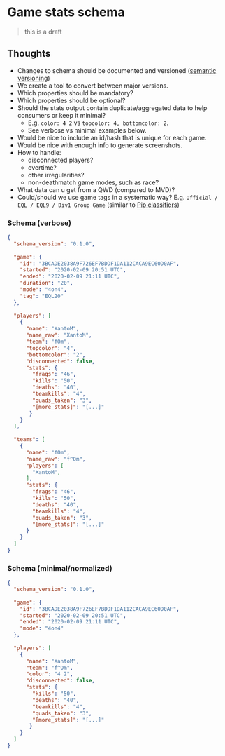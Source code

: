 # Game stats schema
> this is a draft

## Thoughts
* Changes to schema should be documented and versioned ([semantic versioning](https://semver.org/))
* We create a tool to convert between major versions.
* Which properties should be mandatory?
* Which properties should be optional?
* Should the stats output contain duplicate/aggregated data to help consumers or keep it minimal?  
  * E.g. `color: 4 2` vs `topcolor: 4, bottomcolor: 2`.
  * See verbose vs minimal examples below.
* Would be nice to include an id/hash that is unique for each game.
* Would be nice with enough info to generate screenshots.
* How to handle:
  * disconnected players?
  * overtime?
  * other irregularities?
  * non-deathmatch game modes, such as race?
* What data can u get from a QWD (compared to MVD)?
* Could/should we use game tags in a systematic way? E.g. `Official / EQL / EQL9 / Div1 Group Game` (similar to [Pip classifiers](https://pypi.org/classifiers/))

### Schema (verbose)
```json
{
  "schema_version": "0.1.0",
  
  "game": {
    "id": "3BCADE2038A9F726EF7BDDF1DA112CACA9EC60D0AF",
    "started": "2020-02-09 20:51 UTC",
    "ended": "2020-02-09 21:11 UTC",
    "duration": "20",
    "mode": "4on4",
    "tag": "EQL20"
  },
  
  "players": [
    {
      "name": "XantoM",
      "name_raw": "XantoM",
      "team": "fOm",
      "topcolor": "4",
      "bottomcolor": "2",
      "disconnected": false,
      "stats": {
        "frags": "46",
        "kills": "50",
        "deaths": "40",
        "teamkills": "4",
        "quads_taken": "3",
        "[more_stats]": "[...]"
       }
    }
  ],
  
  "teams": [
    {
      "name": "fOm",
      "name_raw": "f^Om",
      "players": [
        "XantoM",
      ],
      "stats": {
        "frags": "46",
        "kills": "50",
        "deaths": "40",
        "teamkills": "4",
        "quads_taken": "3",
        "[more_stats]": "[...]"
      }
    }
  ]
}
```

### Schema (minimal/normalized)
```json
{
  "schema_version": "0.1.0",
  
  "game": {
    "id": "3BCADE2038A9F726EF7BDDF1DA112CACA9EC60D0AF",
    "started": "2020-02-09 20:51 UTC",
    "ended": "2020-02-09 21:11 UTC",
    "mode": "4on4"
  },
  
  "players": [
    {
      "name": "XantoM",
      "team": "f^Om",
      "color": "4 2",
      "disconnected": false,
      "stats": {
        "kills": "50",
        "deaths": "40",
        "teamkills": "4",
        "quads_taken": "3",
        "[more_stats]": "[...]"
       }
    }
  ]
}
```
